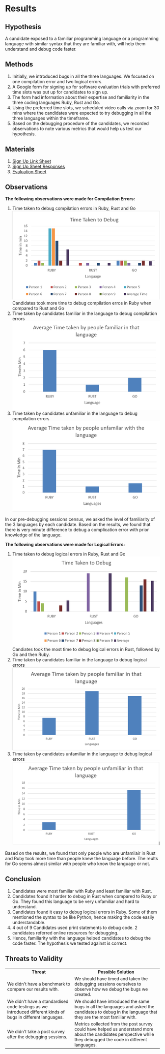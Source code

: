 <h1>Results</h1>

<h2>Hypothesis</h2>
<p>A candidate exposed to a familiar programming language or a programming language with similar syntax that they are familiar with, will help them understand and debug code faster.</p>
<h2>Methods</h2>
<ol>
  <li>Initially, we introduced bugs in all the three languages. We focused on one compilation error and two logical errors.</li>
  <li>A Google form for signing up for software evaluation trials with preferred time slots was put up for candidates to sign up.</li>
  <li>The form had information about their expertise and familiarity in the three coding languages Ruby, Rust and Go.</li>
  <li>Using the preferred time slots, we scheduled video calls via zoom for 30 mins where the candidates were expected to try debugging in all the three languages within the timeframe.</li>
  <li>Based on the debugging procedure of the candidates, we recorded observations to note various metrics that would help us test our hypothesis.</li>
</ol>

<h2>Materials</h2>
<ol>
  <li><a href="https://forms.gle/dGQZxhJNkcengY2d9">Sign Up Link Sheet</a></li>
  <li><a href="https://tinyurl.com/y4kfdams">Sign Up Sheet Responses</a></li>
  <li><a href="https://tinyurl.com/y5we29rn">Evaluation Sheet</a></li>
</ol>
<h2>Observations</h2>
<p><b>The following observations were made for Compilation Errors:</b></p>
<ol>
  <li>Time taken to debug compilation errors in Ruby, Rust and Go<br><img src="https://github.com/ChaitanyaBandikatla/GameOfLife/blob/master/img/compilation_debug_time.PNG"><br>Candidates took more time to debug compilation erros in Ruby when compared to Rust and Go</li>
  <li>Time taken by candidates familiar in the language to debug compilation errors<br><img src="https://github.com/ChaitanyaBandikatla/GameOfLife/blob/master/img/compilation_familiar_time.PNG"></li>
  <li>Time taken by candidates unfamiliar in the language to debug compilation errors<img src="https://github.com/ChaitanyaBandikatla/GameOfLife/blob/master/img/compilation_unfamiliar_time.PNG"></li>
</ol>
<p>In our pre-debugging sessions census, we asked the level of familiarity of the 3 languages by each candidate. Based on the results, we found that there  is very minute difference to debug a complication error with prior knowledge of the language.</p>
<p><b>The following observations were made for Logical Errors:</b></p>
<ol>
<li>Time taken to debug logical errors in Ruby, Rust and Go<br><img src="https://github.com/ChaitanyaBandikatla/GameOfLife/blob/master/img/logical_debug_time.PNG"><br>Candiates took the most time to debug logical errors in Rust, followed by Go and then Ruby.</li>
  <li>Time taken by candidates familiar in the language to debug logical errors<br><img src="https://github.com/ChaitanyaBandikatla/GameOfLife/blob/master/img/logical_familiar_time.PNG"></li>
  <li>Time taken by candidates unfamiliar in the language to debug logical errors<br><img src="https://github.com/ChaitanyaBandikatla/GameOfLife/blob/master/img/logical_unfamiliar_time.PNG"></li>
  </ol>
<p>Based on the results, we found that only people who are unfamilair in Rust and Ruby took more time than people knew the language before. The reults for Go seems almost similar with people who know the language or not.</p>
<h2>Conclusion</h2>
<ol>
  <li>Candidates were most familiar with Ruby and least familiar with Rust.</li>
  <li>Candidates found it harder to debug in Rust when compared to Ruby or Go. They found this language to be very unfamiliar and hard to understand. </li>
  <li>Candidates found it easy to debug logical errors in Ruby. Some of them mentioned the syntax to be like Python, hence making the code easily understandable.</li>
  <li>4 out of 9 Candidates used print statements to debug code. 2 candidates referred online resources for debugging.</li>
  <li>Hence, familiarity with the language helped candidates to debug the code faster. The hypothesis we tested against is correct.</li>
</ol>
<h2>Threats to Validity</h2>
<table style="width:100%">
  <tr>
    <th>Threat</th>
    <th>Possible Solution</th>
  </tr>
  <tr>
    <td>We didn't have a benchmark to compare our results with.</td>
    <td>We should have timed and taken the debugging sessions ourselves to observe how we debug the bugs we created.</td>
  </tr>
  <tr>
    <td>We didn't have a standardised code testings as we introduced different kinds of bugs in different languages.</td>
    <td>We should have introduced the same bugs in all the languages and asked the candidates to debug in the language that they are the most familiar with.</td>
  </tr>
  <tr>
    <td>We didn't take a post survey after the debugging sessions.</td>
    <td>Metrics collected from the post survey could have helped us understand more about the candidates perspective while they debugged the code in different languages.</td>
  </tr>
</table>
